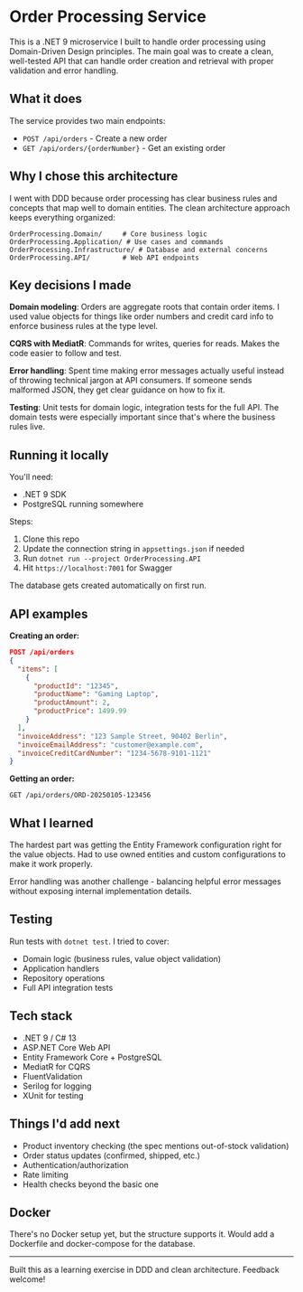 # Order Processing Service

This is a .NET 9 microservice I built to handle order processing using Domain-Driven Design principles. The main goal was to create a clean, well-tested API that can handle order creation and retrieval with proper validation and error handling.

## What it does

The service provides two main endpoints:
- `POST /api/orders` - Create a new order
- `GET /api/orders/{orderNumber}` - Get an existing order

## Why I chose this architecture

I went with DDD because order processing has clear business rules and concepts that map well to domain entities. The clean architecture approach keeps everything organized:

```
OrderProcessing.Domain/     # Core business logic
OrderProcessing.Application/ # Use cases and commands  
OrderProcessing.Infrastructure/ # Database and external concerns
OrderProcessing.API/        # Web API endpoints
```

## Key decisions I made

**Domain modeling**: Orders are aggregate roots that contain order items. I used value objects for things like order numbers and credit card info to enforce business rules at the type level.

**CQRS with MediatR**: Commands for writes, queries for reads. Makes the code easier to follow and test.

**Error handling**: Spent time making error messages actually useful instead of throwing technical jargon at API consumers. If someone sends malformed JSON, they get clear guidance on how to fix it.

**Testing**: Unit tests for domain logic, integration tests for the full API. The domain tests were especially important since that's where the business rules live.

## Running it locally

You'll need:
- .NET 9 SDK
- PostgreSQL running somewhere

Steps:
1. Clone this repo
2. Update the connection string in `appsettings.json` if needed
3. Run `dotnet run --project OrderProcessing.API`
4. Hit `https://localhost:7001` for Swagger

The database gets created automatically on first run.

## API examples

**Creating an order:**
```json
POST /api/orders
{
  "items": [
    {
      "productId": "12345",
      "productName": "Gaming Laptop",
      "productAmount": 2,
      "productPrice": 1499.99
    }
  ],
  "invoiceAddress": "123 Sample Street, 90402 Berlin",
  "invoiceEmailAddress": "customer@example.com", 
  "invoiceCreditCardNumber": "1234-5678-9101-1121"
}
```

**Getting an order:**
```
GET /api/orders/ORD-20250105-123456
```

## What I learned

The hardest part was getting the Entity Framework configuration right for the value objects. Had to use owned entities and custom configurations to make it work properly.

Error handling was another challenge - balancing helpful error messages without exposing internal implementation details.

## Testing

Run tests with `dotnet test`. I tried to cover:
- Domain logic (business rules, value object validation)
- Application handlers 
- Repository operations
- Full API integration tests

## Tech stack

- .NET 9 / C# 13
- ASP.NET Core Web API
- Entity Framework Core + PostgreSQL
- MediatR for CQRS
- FluentValidation 
- Serilog for logging
- XUnit for testing

## Things I'd add next

- Product inventory checking (the spec mentions out-of-stock validation)
- Order status updates (confirmed, shipped, etc.)
- Authentication/authorization
- Rate limiting
- Health checks beyond the basic one

## Docker

There's no Docker setup yet, but the structure supports it. Would add a Dockerfile and docker-compose for the database.

---

Built this as a learning exercise in DDD and clean architecture. Feedback welcome!